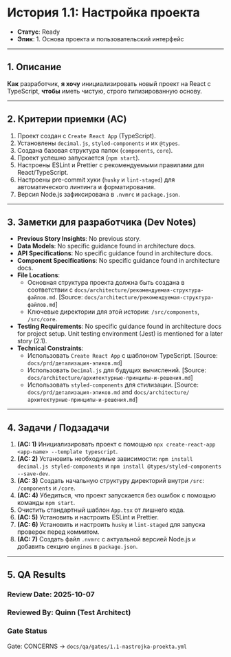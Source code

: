 # История 1.1: Настройка проекта

- **Статус**: Ready
- **Эпик**: 1. Основа проекта и пользовательский интерфейс

---

## 1. Описание

**Как** разработчик, **я хочу** инициализировать новый проект на React с TypeScript, **чтобы** иметь чистую, строго типизированную основу.

---

## 2. Критерии приемки (AC)

1.  Проект создан с `Create React App` (TypeScript).
2.  Установлены `decimal.js`, `styled-components` и их `@types`.
3.  Создана базовая структура папок (`components`, `core`).
4.  Проект успешно запускается (`npm start`).
5.  Настроены ESLint и Prettier с рекомендуемыми правилами для React/TypeScript.
6.  Настроены pre-commit хуки (`husky` и `lint-staged`) для автоматического линтинга и форматирования.
7.  Версия Node.js зафиксирована в `.nvmrc` и `package.json`.

---

## 3. Заметки для разработчика (Dev Notes)

-   **Previous Story Insights**: No previous story.
-   **Data Models**: No specific guidance found in architecture docs.
-   **API Specifications**: No specific guidance found in architecture docs.
-   **Component Specifications**: No specific guidance found in architecture docs.
-   **File Locations**: 
    -   Основная структура проекта должна быть создана в соответствии с `docs/architecture/рекомендуемая-структура-файлов.md`. [Source: `docs/architecture/рекомендуемая-структура-файлов.md`]
    -   Ключевые директории для этой истории: `/src/components`, `/src/core`.
-   **Testing Requirements**: No specific guidance found in architecture docs for project setup. Unit testing environment (Jest) is mentioned for a later story (2.1).
-   **Technical Constraints**:
    -   Использовать `Create React App` с шаблоном TypeScript. [Source: `docs/prd/детализация-эпиков.md`]
    -   Использовать `Decimal.js` для будущих вычислений. [Source: `docs/architecture/архитектурные-принципы-и-решения.md`]
    -   Использовать `styled-components` для стилизации. [Source: `docs/prd/детализация-эпиков.md` and `docs/architecture/архитектурные-принципы-и-решения.md`]

---

## 4. Задачи / Подзадачи

1.  **(AC: 1)** Инициализировать проект с помощью `npx create-react-app <app-name> --template typescript`.
2.  **(AC: 2)** Установить необходимые зависимости: `npm install decimal.js styled-components` и `npm install @types/styled-components --save-dev`.
3.  **(AC: 3)** Создать начальную структуру директорий внутри `/src`: `/components` и `/core`.
4.  **(AC: 4)** Убедиться, что проект запускается без ошибок с помощью команды `npm start`.
5.  Очистить стандартный шаблон `App.tsx` от лишнего кода.
6.  **(AC: 5)** Установить и настроить ESLint и Prettier.
7.  **(AC: 6)** Установить и настроить `husky` и `lint-staged` для запуска проверок перед коммитом.
8.  **(AC: 7)** Создать файл `.nvmrc` с актуальной версией Node.js и добавить секцию `engines` в `package.json`.

---

## 5. QA Results

### Review Date: 2025-10-07

### Reviewed By: Quinn (Test Architect)

### Gate Status

Gate: CONCERNS → `docs/qa/gates/1.1-nastrojka-proekta.yml`
